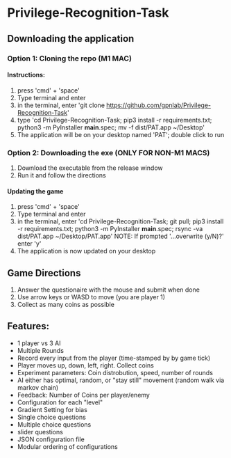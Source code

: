 # Privilege-Recognition-Task

## Downloading the application

### Option 1: Cloning the repo (M1 MAC)
#### Instructions:
1. press 'cmd' + 'space'
2. Type terminal and enter
3. in the terminal, enter 'git clone https://github.com/gpnlab/Privilege-Recognition-Task'
4. type 'cd Privilege-Recognition-Task; pip3 install -r requirements.txt; python3 -m PyInstaller __main__.spec; mv -f dist/PAT.app ~/Desktop'
5. The application will be on your desktop named 'PAT'; double click to run



### Option 2: Downloading the exe (ONLY FOR NON-M1 MACS)
1. Download the executable from the release window 
2. Run it and follow the directions


#### Updating the game
1. press 'cmd' + 'space'
2. Type terminal and enter
3. in the terminal, enter 'cd Privilege-Recognition-Task; git pull; pip3 install -r requirements.txt; python3 -m PyInstaller __main__.spec; rsync -va dist/PAT.app ~/Desktop/PAT.app'
    NOTE: If prompted '...overwrite (y/N)?' enter 'y' 
4. The application is now updated on your desktop



## Game Directions
1. Answer the questionaire with the mouse and submit when done
2. Use arrow keys or WASD to move (you are player 1)
3. Collect as many coins as possible


## Features:
- 1 player vs 3 AI
- Multiple Rounds
- Record every input from the player (time-stamped by by game tick)
- Player moves up, down, left, right. Collect coins
- Experiment parameters: Coin distrobution, speed, number of rounds
- AI either has optimal, random, or "stay still" movement (random walk via markov chain)
- Feedback: Number of Coins per player/enemy
- Configuration for each "level"
- Gradient Setting for bias
- Single choice questions
- Multiple choice questions
- slider questions
- JSON configuration file
- Modular ordering of configurations
